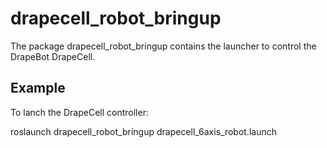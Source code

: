 # drapecell_robot_bringup
The package drapecell_robot_bringup contains the launcher to control the DrapeBot DrapeCell.

## Example
To lanch the DrapeCell controller:

roslaunch drapecell_robot_bringup drapecell_6axis_robot.launch
